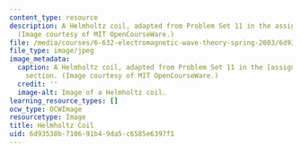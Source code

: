 ```yaml
---
content_type: resource
description: A Helmholtz coil, adapted from Problem Set 11 in the assignments section.
  (Image courtesy of MIT OpenCourseWare.)
file: /media/courses/6-632-electromagnetic-wave-theory-spring-2003/6d93538b710691b49da5c6585e6397f1_6-632s03.jpg
file_type: image/jpeg
image_metadata:
  caption: A Helmholtz coil, adapted from Problem Set 11 in the [assignments](pages/assignments)
    section. (Image courtesy of MIT OpenCourseWare.)
  credit: ''
  image-alt: Image of a Helmholtz coil.
learning_resource_types: []
ocw_type: OCWImage
resourcetype: Image
title: Helmholtz Coil
uid: 6d93538b-7106-91b4-9da5-c6585e6397f1
---
```


